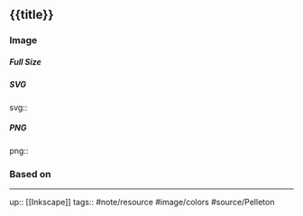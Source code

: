 ## {{title}}

### Image

##### Full Size



##### SVG

svg:: 

##### PNG

png:: 

### Based on



---
up:: [[Inkscape]]
tags:: #note/resource #image/colors #source/Pelleton 